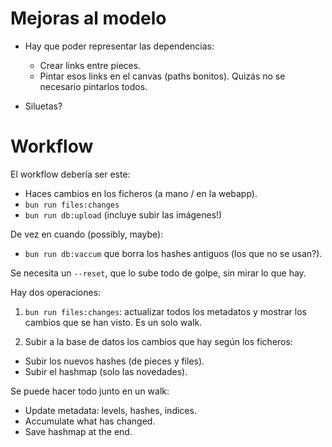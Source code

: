 # Mejoras al modelo

- Hay que poder representar las dependencias:
  - Crear links entre pieces.
  - Pintar esos links en el canvas (paths bonitos).
    Quizás no se necesario pintarlos todos.

- Siluetas?

# Workflow

El workflow debería ser este:
- Haces cambios en los ficheros (a mano / en la webapp).
- `bun run files:changes`
- `bun run db:upload` (incluye subir las imágenes!)

De vez en cuando (possibly, maybe):
- `bun run db:vaccum` que borra los hashes antiguos (los que no se usan?).

Se necesita un `--reset`, que lo sube todo de golpe, sin mirar lo que hay.

Hay dos operaciones:

1. `bun run files:changes`: actualizar todos los metadatos y mostrar los cambios que se han visto. Es un solo walk.

2. Subir a la base de datos los cambios que hay según los ficheros:
  - Subir los nuevos hashes (de pieces y files).
  - Subir el hashmap (solo las novedades).

Se puede hacer todo junto en un walk:
  - Update metadata: levels, hashes, indices.
  - Accumulate what has changed.
  - Save hashmap at the end.
